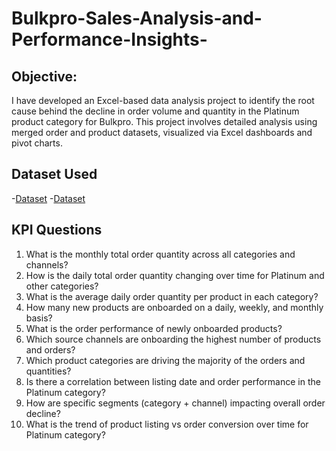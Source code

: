 # Bulkpro-Sales-Analysis-and-Performance-Insights-
## Objective:
I have developed an Excel-based data analysis project to identify the root cause behind the decline in order volume and quantity in the Platinum product category for Bulkpro. This project involves detailed analysis using merged order and product datasets, visualized via Excel dashboards and pivot charts.

## Dataset Used
-<a href= "https://github.com/Tejasssss06/Bulkpro-Sales-Analysis-and-Performance-Insights-/blob/main/order-master-bulkpro.xlsx">Dataset</a>
-<a href= "https://github.com/Tejasssss06/Bulkpro-Sales-Analysis-and-Performance-Insights-/blob/main/product-master-bulkpro.xlsx">Dataset</a>
## KPI Questions
1. What is the monthly total order quantity across all categories and channels?
2. How is the daily total order quantity changing over time for Platinum and other categories?
3. What is the average daily order quantity per product in each category?
4. How many new products are onboarded on a daily, weekly, and monthly basis?
5. What is the order performance of newly onboarded products?
6. Which source channels are onboarding the highest number of products and orders?
7. Which product categories are driving the majority of the orders and quantities?
8. Is there a correlation between listing date and order performance in the Platinum category?
9. How are specific segments (category + channel) impacting overall order decline?
10. What is the trend of product listing vs order conversion over time for Platinum category?
